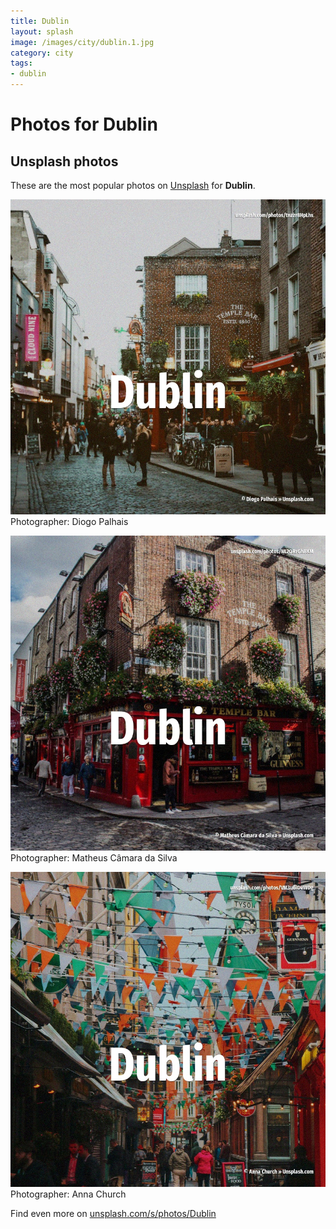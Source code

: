 ```yaml
---
title: Dublin
layout: splash
image: /images/city/dublin.1.jpg
category: city
tags:
- dublin
---
```

# Photos for Dublin
 
## Unsplash photos
These are the most popular photos on [Unsplash](https://unsplash.com) for **Dublin**.
 
![Dublin](/images/city/dublin.1.jpg)
Photographer:  Diogo Palhais
 
![Dublin](/images/city/dublin.2.jpg)
Photographer:  Matheus Câmara da Silva
 
![Dublin](/images/city/dublin.3.jpg)
Photographer:  Anna Church
 
Find even more on [unsplash.com/s/photos/Dublin](https://unsplash.com/s/photos/Dublin)
 
